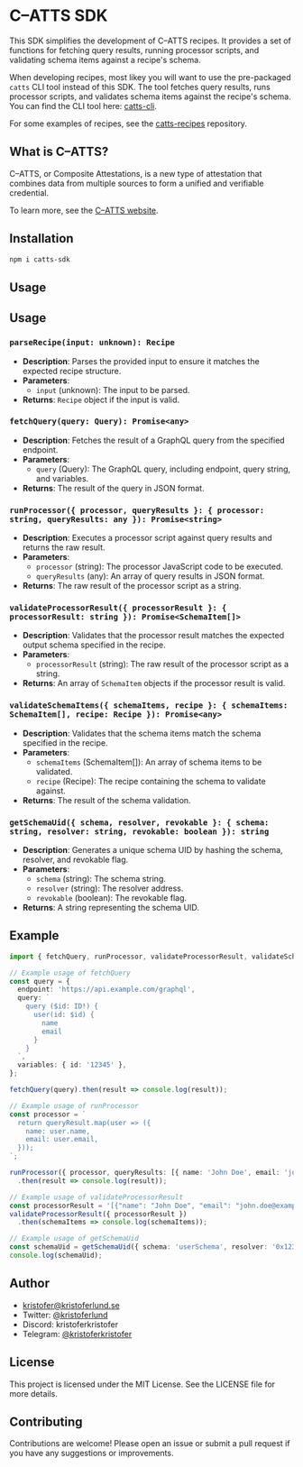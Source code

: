 # C–ATTS SDK

This SDK simplifies the development of C–ATTS recipes. It provides a set of functions for fetching query results, running processor scripts, and validating schema items against a recipe's schema.

When developing recipes, most likey you will want to use the pre-packaged `catts` CLI tool instead of this SDK. The tool fetches query results, runs processor scripts, and validates schema items against the recipe's schema. You can find the CLI tool here: [catts-cli](https://github.com/c-atts/catts-cli).

For some examples of recipes, see the [catts-recipes](https://github.com/c-atts/catts-recipes) repository.

## What is C–ATTS?

C–ATTS, or Composite Attestations, is a new type of attestation that combines data from multiple sources to form a unified and verifiable credential.

To learn more, see the [C–ATTS website](https://catts.run).

## Installation

```bash
npm i catts-sdk
```

## Usage

## Usage

### `parseRecipe(input: unknown): Recipe`

- **Description**: Parses the provided input to ensure it matches the expected recipe structure.
- **Parameters**:
  - `input` (unknown): The input to be parsed.
- **Returns**: `Recipe` object if the input is valid.

### `fetchQuery(query: Query): Promise<any>`

- **Description**: Fetches the result of a GraphQL query from the specified endpoint.
- **Parameters**:
  - `query` (Query): The GraphQL query, including endpoint, query string, and variables.
- **Returns**: The result of the query in JSON format.

### `runProcessor({ processor, queryResults }: { processor: string, queryResults: any }): Promise<string>`

- **Description**: Executes a processor script against query results and returns the raw result.
- **Parameters**:
  - `processor` (string): The processor JavaScript code to be executed.
  - `queryResults` (any): An array of query results in JSON format.
- **Returns**: The raw result of the processor script as a string.

### `validateProcessorResult({ processorResult }: { processorResult: string }): Promise<SchemaItem[]>`

- **Description**: Validates that the processor result matches the expected output schema specified in the recipe.
- **Parameters**:
  - `processorResult` (string): The raw result of the processor script as a string.
- **Returns**: An array of `SchemaItem` objects if the processor result is valid.

### `validateSchemaItems({ schemaItems, recipe }: { schemaItems: SchemaItem[], recipe: Recipe }): Promise<any>`

- **Description**: Validates that the schema items match the schema specified in the recipe.
- **Parameters**:
  - `schemaItems` (SchemaItem[]): An array of schema items to be validated.
  - `recipe` (Recipe): The recipe containing the schema to validate against.
- **Returns**: The result of the schema validation.

### `getSchemaUid({ schema, resolver, revokable }: { schema: string, resolver: string, revokable: boolean }): string`

- **Description**: Generates a unique schema UID by hashing the schema, resolver, and revokable flag.
- **Parameters**:
  - `schema` (string): The schema string.
  - `resolver` (string): The resolver address.
  - `revokable` (boolean): The revokable flag.
- **Returns**: A string representing the schema UID.

## Example

```typescript
import { fetchQuery, runProcessor, validateProcessorResult, validateSchemaItems, getSchemaUid } from 'catts-sdk';

// Example usage of fetchQuery
const query = {
  endpoint: 'https://api.example.com/graphql',
  query: `
    query ($id: ID!) {
      user(id: $id) {
        name
        email
      }
    }
  `,
  variables: { id: '12345' },
};

fetchQuery(query).then(result => console.log(result));

// Example usage of runProcessor
const processor = `
  return queryResult.map(user => ({
    name: user.name,
    email: user.email,
  }));
`;

runProcessor({ processor, queryResults: [{ name: 'John Doe', email: 'john.doe@example.com' }] })
  .then(result => console.log(result));

// Example usage of validateProcessorResult
const processorResult = '[{"name": "John Doe", "email": "john.doe@example.com"}]';
validateProcessorResult({ processorResult })
  .then(schemaItems => console.log(schemaItems));

// Example usage of getSchemaUid
const schemaUid = getSchemaUid({ schema: 'userSchema', resolver: '0x1234567890abcdef', revokable: true });
console.log(schemaUid);
```

## Author

- [kristofer@kristoferlund.se](mailto:kristofer@kristoferlund.se)
- Twitter: [@kristoferlund](https://twitter.com/kristoferlund)
- Discord: kristoferkristofer
- Telegram: [@kristoferkristofer](https://t.me/kristoferkristofer)

## License

This project is licensed under the MIT License. See the LICENSE file for more details.

## Contributing

Contributions are welcome! Please open an issue or submit a pull request if you have any suggestions or improvements.
